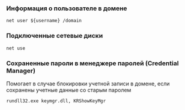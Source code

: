 ### Информация о пользователе в домене

`net user ${username} /domain`

### Подключенные сетевые диски

`net use`

### Сохраненные пароли в менеджере паролей (Credential Manager)
Помогает в случае блокировки учетной записи в домене, если сохранены учетные данные со старым паролем

`rundll32.exe keymgr.dll, KRShowKeyMgr`
